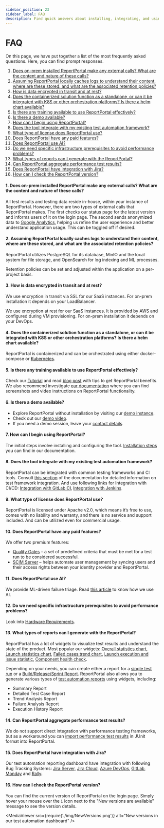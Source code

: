```yaml
---
sidebar_position: 23
sidebar_label: FAQ
description: Find quick answers about installing, integrating, and using ReportPortal, from AI features and licenses to dashboards, integrations, and performance guidance.
---
```


# FAQ


On this page, we have put together a list of the most frequently asked questions. Here, you can find prompt responses.

1. [Does on-prem installed ReportPortal make any external calls? What are the content and nature of these calls?](/FAQ/#1-does-on-prem-installed-reportportal-make-any-external-calls-what-are-the-content-and-nature-of-these-calls)
2. [Assuming ReportPortal locally caches logs to understand their content, where are these stored, and what are the associated retention policies?](/FAQ/#2-assuming-reportportal-locally-caches-logs-to-understand-their-content-where-are-these-stored-and-what-are-the-associated-retention-policies)
3. [How is data encrypted in transit and at rest?](/FAQ/#3-how-is-data-encrypted-in-transit-and-at-rest)
4. [Does the containerized solution function as a standalone, or can it be integrated with K8S or other orchestration platforms? Is there a helm chart available?](/FAQ/#4-does-the-containerized-solution-function-as-a-standalone-or-can-it-be-integrated-with-k8s-or-other-orchestration-platforms-is-there-a-helm-chart-available)
5. [Is there any training available to use ReportPortal effectively?](/FAQ/#5-is-there-any-training-available-to-use-reportportal-effectively)
6. [Is there a demo available?](/FAQ/#6-is-there-a-demo-available)
7. [How can I begin using ReportPortal?](/FAQ/#7-how-can-i-begin-using-reportportal)
8. [Does the tool integrate with my existing test automation framework?](/FAQ/#8-does-the-tool-integrate-with-my-existing-test-automation-framework)
9. [What type of license does ReportPortal use?](/FAQ/#9-what-type-of-license-does-reportportal-use)
10. [Does ReportPortal have any paid features?](/FAQ/#10-does-reportportal-have-any-paid-features)
11. [Does ReportPortal use AI?](/FAQ/#11-does-reportportal-use-ai)
12. [Do we need specific infrastructure prerequisites to avoid performance problems?](/FAQ/#12-do-we-need-specific-infrastructure-prerequisites-to-avoid-performance-problems)
13. [What types of reports can I generate with the ReportPortal?](/FAQ/#13-what-types-of-reports-can-i-generate-with-the-reportportal)
14. [Can ReportPortal aggregate performance test results?](/FAQ/#14-can-reportportal-aggregate-performance-test-results)
15. [Does ReportPortal have integration with Jira?](/FAQ/#15-does-reportportal-have-integration-with-jira)
16. [How can I check the ReportPortal version?](/FAQ/#16-how-can-i-check-the-reportportal-version)

#### 1. Does on-prem installed ReportPortal make any external calls? What are the content and nature of these calls?

All test results and testing data reside in-house, within your instance of ReportPortal. However, there are two types of external calls that ReportPortal makes. The first checks our status page for the latest version and informs users of it on the login page. The second sends anonymized data to [Google Analytics](/terms-and-conditions/GoogleAnalyticsUsageByReportPortal), helping us refine the user experience and better understand application usage. This can be toggled off if desired.

#### 2. Assuming ReportPortal locally caches logs to understand their content, where are these stored, and what are the associated retention policies?

ReportPortal utilizes PostgreSQL for its database, MinIO and the local system for file storage, and OpenSearch for log indexing and ML processes.

Retention policies can be set and adjusted within the application on a per-project basis.

#### 3. How is data encrypted in transit and at rest?

We use encryption in transit via SSL for our SaaS instances. For on-prem installation it depends on your LoadBalancer.

We use encryption at rest for our SaaS instances. It is provided by AWS and configured during VM provisioning. For on-prem installation it depends on your DevOps.

#### 4. Does the containerized solution function as a standalone, or can it be integrated with K8S or other orchestration platforms? Is there a helm chart available?

ReportPortal is containerized and can be orchestrated using either docker-compose or [Kubernetes](https://github.com/reportportal/kubernetes/tree/develop/reportportal).

#### 5. Is there any training available to use ReportPortal effectively?

Check our [Tutorial](/tutorial/) and read [blog post](https://reportportal.io/blog/Tips-to-get-ReportPortal-benefits) with tips to get ReportPortal benefits. We also recommend investigate [our documentation](https://reportportal.io/docs/) where you can find screenshots and video instructions on ReportPortal functionality.

#### 6. Is there a demo available?

* Explore ReportPortal without installation by visiting our [demo instance](https://demo.reportportal.io/).<br />
* Check out our [demo video](https://www.youtube.com/watch?v=AKA_O8lcIdc).<br />
* If you need a demo session, leave your [contact details](https://reportportal.io/contact-us/general/).

#### 7. How can I begin using ReportPortal?

The initial steps involve installing and configuring the tool. [Installation steps](/installation-steps) you can find in our documentation.

#### 8. Does the tool integrate with my existing test automation framework?

ReportPortal can be integrated with common testing frameworks and CI tools. Consult [this section](/log-data-in-reportportal/test-framework-integration) of the documentation for detailed information on test framework integration. And use following links for Integration with CI/CD: [Integration with GitLab CI](/quality-gates/IntegrationWithCICD/IntegrationWithGitLabCI/), [Integration with Jenkins](/quality-gates/IntegrationWithCICD/IntegrationWithJenkins/).

#### 9. What type of license does ReportPortal use?

ReportPortal is licensed under Apache v2.0, which means it’s free to use, comes with no liability and warranty, and there is no service and support included. And can be utilized even for commercial usage.

#### 10. Does ReportPortal have any paid features?

We offer two premium features:

* [Quality Gates](/quality-gates/) – a set of predefined criteria that must be met for a test run to be considered successful.
* [SCIM Server](/features/SCIMServerFeature) – helps automate user management by syncing users and their access rights between your identity provider and ReportPortal.

#### 11. Does ReportPortal use AI?

We provide ML-driven failure triage. Read [this article](https://reportportal.io/blog/How-we-use-AI) to know how we use AI.

#### 12. Do we need specific infrastructure prerequisites to avoid performance problems?

Look into [Hardware Requirements](/installation-steps/HardwareRequirements).

#### 13. What types of reports can I generate with the ReportPortal?

ReportPortal has a lot of widgets to visualize test results and understand the state of the product. Most popular our widgets: [Overall statistics chart](/dashboards-and-widgets/OverallStatistics), [Launch statistics chart](/dashboards-and-widgets/LaunchStatisticsChart), [Failed cases trend chart](/dashboards-and-widgets/FailedCasesTrendChart), [Launch execution and issue statistic](/dashboards-and-widgets/LaunchExecutionAndIssueStatistic), [Component health check](/dashboards-and-widgets/ComponentHealthCheck).

Depending on your needs, you can create either a report for a [single test run](/dashboards-and-widgets/PossibleDashboardsInReportPortal#report-for-one-tests-run-a-dashboard-for-an-engineer) or a [Build/Release/Sprint Report](/dashboards-and-widgets/PossibleDashboardsInReportPortal#build--release-sprint-report-a-dashboard-for-a-team-leads-pm-dm). ReportPortal also allows you to generate various types of [test automation reports](https://reportportal.io/blog/how-to-create-test-report-with-reportportal) using widgets, including:

* Summary Report
* Detailed Test Case Report
* Trend Analysis Report
* Failure Analysis Report
* Execution History Report

#### 14. Can ReportPortal aggregate performance test results?

We do not support direct integration with performance testing frameworks, but as a workaround you can [import performance test results](https://github.com/reportportal/reportportal/issues/1820) in JUnit format into ReportPortal.

#### 15. Does ReportPortal have integration with Jira?

Our test automation reporting dashboard have integration with following Bug Tracking Systems: [Jira Server](/plugins/bug-tracking/AtlassianJiraServer), [Jira Cloud](/plugins/bug-tracking/AtlassianJiraCloud), [Azure DevOps](/plugins/bug-tracking/AzureDevOps), [GitLab](/plugins/bug-tracking/GitLab), [Monday](/plugins/bug-tracking/Monday) and [Rally](/plugins/bug-tracking/Rally). 

#### 16. How can I check the ReportPortal version?

You can find the current version of ReportPortal on the login page. Simply hover your mouse over the ```i``` icon next to the "New versions are available" message to see the version details.

<MediaViewer src={require('./img/NewVersions.png')} alt="New versions in our test automation dashboard" />
